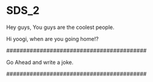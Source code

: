 # SDS_2
Hey guys, You guys are the coolest people.

Hi yoogi, when are you going home!?

##########################################

Go Ahead and write a joke.

##########################################
